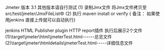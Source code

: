 Jmeter 版本 3.1 其他版本请自行测试
(1) 录制Jmx文件 将Jmx文件拷贝至src/test/jmeter/JmxFileList中
(2) 执行 maven install  or   verify
{ 备注：  如果使用jenkins 直接上传就可以自动执行}

jenkins
HTML Publisher plugin HTTP report插件
执行后展示2个文件
(1)\target\jmeter\html\jmeterTest.html------总览文件
(2)\target\jmeter\htmldetails\jmeterTest.html-----详细信息文件
